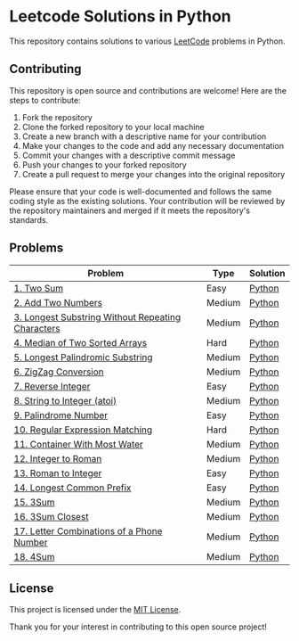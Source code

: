 # Leetcode Solutions in Python
This repository contains solutions to various [LeetCode](https://leetcode.com/) problems in Python.


## Contributing

This repository is open source and contributions are welcome! Here are the steps to contribute:

1. Fork the repository
2. Clone the forked repository to your local machine
3. Create a new branch with a descriptive name for your contribution
4. Make your changes to the code and add any necessary documentation
5. Commit your changes with a descriptive commit message
6. Push your changes to your forked repository
7. Create a pull request to merge your changes into the original repository

Please ensure that your code is well-documented and follows the same coding style as the existing solutions. Your contribution will be reviewed by the repository maintainers and merged if it meets the repository's standards.

## Problems


| Problem                                                      | Type   | Solution                                                                                   |
| ------------------------------------------------------------ | ------ | ------------------------------------------------------------------------------------------ |
| [1. Two Sum](https://leetcode.com/problems/two-sum/)         | Easy   | [Python](./easy/1-two-sum/solution.py)                                                             |
| [2. Add Two Numbers](https://leetcode.com/problems/add-two-numbers/) | Medium | [Python](./easy/2-add-two-tumbers/solution.py)                                                      |
| [3. Longest Substring Without Repeating Characters](https://leetcode.com/problems/longest-substring-without-repeating-characters/) | Medium | [Python](./python/3-longest-substring-without-repeating-characters.py)                       |
| [4. Median of Two Sorted Arrays](https://leetcode.com/problems/median-of-two-sorted-arrays/) | Hard   | [Python](./python/4-median-of-two-sorted-arrays.py)                                          |
| [5. Longest Palindromic Substring](https://leetcode.com/problems/longest-palindromic-substring/) | Medium | [Python](./python/5-longest-palindromic-substring.py)                                        |
| [6. ZigZag Conversion](https://leetcode.com/problems/zigzag-conversion/) | Medium | [Python](./python/6-zigzag-conversion.py)                                                    |
| [7. Reverse Integer](https://leetcode.com/problems/reverse-integer/) | Easy   | [Python](./python/7-reverse-integer.py)                                                      |
| [8. String to Integer (atoi)](https://leetcode.com/problems/string-to-integer-atoi/) | Medium | [Python](./python/8-string-to-integer-atoi.py)                                               |
| [9. Palindrome Number](https://leetcode.com/problems/palindrome-number/) | Easy   | [Python](./python/9-palindrome-number.py)                                                    |
| [10. Regular Expression Matching](https://leetcode.com/problems/regular-expression-matching/) | Hard   | [Python](./python/10-regular-expression-matching.py)                                         |
| [11. Container With Most Water](https://leetcode.com/problems/container-with-most-water/) | Medium | [Python](./python/11-container-with-most-water.py)                                           |
| [12. Integer to Roman](https://leetcode.com/problems/integer-to-roman/) | Medium | [Python](./python/12-integer-to-roman.py)                                                     |
| [13. Roman to Integer](https://leetcode.com/problems/roman-to-integer/) | Easy   | [Python](./python/13-roman-to-integer.py)                                                     |
| [14. Longest Common Prefix](https://leetcode.com/problems/longest-common-prefix/) | Easy   | [Python](./python/14-longest-common-prefix.py)                                                |
| [15. 3Sum](https://leetcode.com/problems/3sum/)               | Medium | [Python](./python/15-3sum.py)                                                                |
| [16. 3Sum Closest](https://leetcode.com/problems/3sum-closest/) | Medium | [Python](./python/16-3sum-closest.py)                                                        |
| [17. Letter Combinations of a Phone Number](https://leetcode.com/problems/letter-combinations-of-a-phone-number/) | Medium | [Python](./python/17-letter-combinations-of-a-phone-number.py)                               |
| [18. 4Sum](https://leetcode.com/problems/4sum/)               | Medium | [Python](./python/18-4sum.py)


## License

This project is licensed under the [MIT License](LICENSE).

Thank you for your interest in contributing to this open source project!



